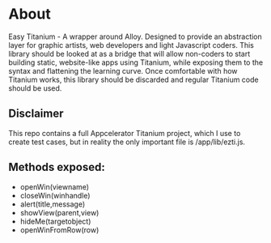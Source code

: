 About
=======
Easy Titanium - A wrapper around Alloy. Designed to provide an abstraction layer for graphic artists, web developers and light Javascript coders. This library should be looked at as a bridge that will allow non-coders to start building static, website-like apps using Titanium, while exposing them to the syntax and flattening the learning curve.  Once comfortable with how Titanium works, this library should be discarded and regular Titanium code should be used.

Disclaimer
-----
This repo contains a full Appcelerator Titanium project, which I use to create test cases, but in reality the only important file is /app/lib/ezti.js.

Methods exposed:
-----

* openWin(viewname)
* closeWin(winhandle)
* alert(title,message)
* showView(parent,view)
* hideMe(targetobject)
* openWinFromRow(row)
